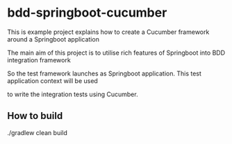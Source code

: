 # bdd-springboot-cucumber

This is example project explains how to create a Cucumber framework around a Springboot application

The main aim of this project is to utilise rich features of Springboot into BDD integration framework

So the test framework launches as Springboot application. This test application context will be used 

to write the integration tests using Cucumber.


## How to build

./gradlew clean build



